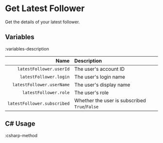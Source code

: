 # Get Latest Follower
Get the details of your latest follower.

## Variables
:variables-description

Name | Description
----:|:------------
`latestFollower.userId` | The user's account ID
`latestFollower.login` | The user's login name
`latestFollower.userName` | The user's display name
`latestFollower.role` | The user's role
`latestFollower.subscribed` | Whether the user is subscribed `True`/`False`

## C# Usage
:csharp-method